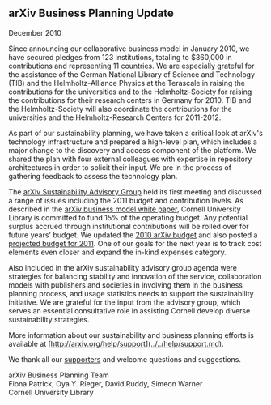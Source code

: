 arXiv Business Planning Update
------------------------------

December 2010

Since announcing our collaborative business model in January 2010, we
have secured pledges from 123 institutions, totaling to $360,000 in
contributions and representing 11 countries. We are especially grateful
for the assistance of the German National Library of Science and
Technology (TIB) and the Helmholtz-Alliance Physics at the Terascale in
raising the contributions for the universities and to the
Helmholtz-Society for raising the contributions for their research
centers in Germany for 2010. TIB and the Helmholtz-Society will also
coordinate the contributions for the universities and the
Helmholtz-Research Centers for 2011-2012.

As part of our sustainability planning, we have taken a critical look at
arXiv's technology infrastructure and prepared a high-level plan, which
includes a major change to the discovery and access component of the
platform. We shared the plan with four external colleagues with
expertise in repository architectures in order to solicit their input.
We are in the process of gathering feedback to assess the technology
plan.

The [arXiv Sustainability Advisory
Group](sustainability_advisory_group.md) held its first
meeting and discussed a range of issues including the 2011 budget and
contribution levels. As described in the [arXiv business model white
paper](whitepaper.md), Cornell University Library is
committed to fund 15% of the operating budget. Any potential surplus
accrued through institutional contributions will be rolled over for
future years' budget. We updated the [2010 arXiv
budget](2010_CY_arXiv_budget.pdf) and also posted a [projected budget
for 2011](None). One of our goals for the next year
is to track cost elements even closer and expand the in-kind expenses
category.

Also included in the arXiv sustainability advisory group agenda were
strategies for balancing stability and innovation of the service,
collaboration models with publishers and societies in involving them in
the business planning process, and usage statistics needs to support the
sustainability initiative. We are grateful for the input from the
advisory group, which serves an essential consultative role in assisting
Cornell develop diverse sustainability strategies.

More information about our sustainability and business planning efforts
is available at [http://arxiv.org/help/support](../../help/support.md).

We thank all our [supporters](2010_supporters.md) and welcome
questions and suggestions.

arXiv Business Planning Team  
Fiona Patrick, Oya Y. Rieger, David Ruddy, Simeon Warner  
Cornell University Library
